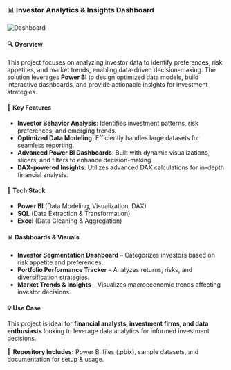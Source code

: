 ### 📊 Investor Analytics & Insights Dashboard  


![Dashboard]([https://github.com/username/repo-name/blob/main/images/dashboard.png?raw=true](https://github.com/Nithishsj23/Investor-Preference-Analysis-Power-BI-project/blob/main/Dashboard-image.png))



#### 🔍 Overview  
This project focuses on analyzing investor data to identify preferences, risk appetites, and market trends, enabling data-driven decision-making. The solution leverages **Power BI** to design optimized data models, build interactive dashboards, and provide actionable insights for investment strategies.  

#### 🚀 Key Features  
- **Investor Behavior Analysis**: Identifies investment patterns, risk preferences, and emerging trends.  
- **Optimized Data Modeling**: Efficiently handles large datasets for seamless reporting.  
- **Advanced Power BI Dashboards**: Built with dynamic visualizations, slicers, and filters to enhance decision-making.  
- **DAX-powered Insights**: Utilizes advanced DAX calculations for in-depth financial analysis.  

#### 📁 Tech Stack  
- **Power BI** (Data Modeling, Visualization, DAX)  
- **SQL** (Data Extraction & Transformation)  
- **Excel** (Data Cleaning & Aggregation)  

#### 📊 Dashboards & Visuals  
- **Investor Segmentation Dashboard** – Categorizes investors based on risk appetite and preferences.  
- **Portfolio Performance Tracker** – Analyzes returns, risks, and diversification strategies.  
- **Market Trends & Insights** – Visualizes macroeconomic trends affecting investor decisions.  

#### 💡 Use Case  
This project is ideal for **financial analysts, investment firms, and data enthusiasts** looking to leverage data analytics for informed investment decisions.  

📌 **Repository Includes:** Power BI files (.pbix), sample datasets, and documentation for setup & usage.  
